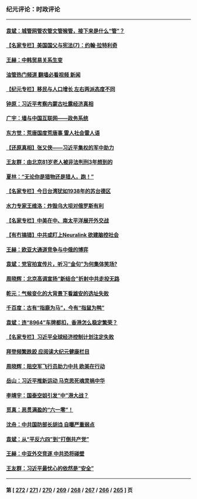 ### 纪元评论：时政评论
---
#### [袁斌：城管网管农管文管猴管，接下来是什么“管”？](../../pages/nsc1025/n14013375.md?06100330) 
#### [【名家专栏】美国国父与宪法(7)：约翰‧拉特利奇](../../pages/nsc1025/n14013209.md?06100330) 
#### [王赫：中韩贸易关系生变](../../pages/nsc1025/n14012945.md?06100330) 
#### [油管热门频道 翻墙必看视频 新闻](ok?06100330)
#### [【纪元专栏】移民与人口增长 左右两派态度不同](../../pages/nsc1025/n14012699.md?06100330) 
#### [钟原：习近平考察内蒙古吐露经济真相](../../pages/nsc1025/n14012759.md?06100330) 
#### [广宇：墙与中国互联网——政务系统](../../pages/nsc1025/n14012808.md?06100330) 
#### [东方觉：荒唐国度荒唐事 雷人社会雷人语](../../pages/nsc1025/n14012803.md?06100330) 
#### [【还原真相】张又侠——习近平集权的军中助力](../../pages/nsc1025/n14012688.md?06100330) 
#### [王友群：由北京81岁老人被非法判刑3年想到的](../../pages/nsc1025/n14012647.md?06100330) 
#### [夏林：“无论你是猎物还是猎人，跑！”](../../pages/nsc1025/n14012639.md?06100330) 
#### [【名家专栏】今日台湾犹如1938年的苏台德区](../../pages/nsc1025/n14011699.md?06100330) 
#### [水力专家王维洛：炸毁乌大坝对俄罗斯有利](../../pages/nsc1025/n14012404.md?06100330) 
#### [【名家专栏】中美在中、南太平洋展开外交战](../../pages/nsc1025/n14011698.md?06100330) 
#### [【有冇搞错】中共或盯上Neuralink 欲建脑控社会](../../pages/nsc1025/n14012398.md?06100330) 
#### [王赫：欧亚大通道竞争与中俄的博弈](../../pages/nsc1025/n14012058.md?06100330) 
#### [袁斌：党官拍宣传片，听习“金句”为何集体笑场?](../../pages/nsc1025/n14012086.md?06100330) 
#### [周晓辉：北京高调宣扬“新结合”折射中共走投无路](../../pages/nsc1025/n14011841.md?06100330) 
#### [乾元：气候变化的大背景下看雄安的选址失败](../../pages/nsc1025/n14011349.md?06100330) 
#### [千百度：古有“指鹿为马”，今有“指鼠为鸭”](../../pages/nsc1025/n14011515.md?06100330) 
#### [袁斌：连“8964”车牌都扣，香港怎么稳定繁荣？](../../pages/nsc1025/n14011364.md?06100330) 
#### [【名家专栏】习近平全球经济控制计划注定失败](../../pages/nsc1025/n14011053.md?06100330) 
#### [拜登频繁跌跤 应阅读大纪元健康栏目](../../pages/nsc1025/n14011175.md?06100330) 
#### [周晓辉：阻空军飞行员助力中共 欧美在行动](../../pages/nsc1025/n14011198.md?06100330) 
#### [岳山：习近平推新运动 马克思死魂灵祸中华](../../pages/nsc1025/n14011116.md?06100330) 
#### [李靖宇：国泰空姐引发“中”港大战？](../../pages/nsc1025/n14010977.md?06100330) 
#### [觅真：恶贯满盈的“六一零”！](../../pages/nsc1025/n14010858.md?06100330) 
#### [沈舟：中共国防部长胡诌 自曝严重弱点](../../pages/nsc1025/n14010773.md?06100330) 
#### [袁斌：从“平反六四”到“打倒共产党”](../../pages/nsc1025/n14010702.md?06100330) 
#### [王赫：中亚外交竞逐 中共恐将碰壁](../../pages/nsc1025/n14010674.md?06100330) 
#### [王友群：习近平最忧心的依然是“安全”](../../pages/nsc1025/n14010781.md?06100330) 

---
#### 第 [ [272](./272.md?06100330) / [271](./271.md?06100330) / [270](./270.md?06100330) / [269](./269.md?06100330) / [268](./268.md?06100330) / [267](./267.md?06100330) / [266](./266.md?06100330) / [265](./265.md?06100330) ] 页
